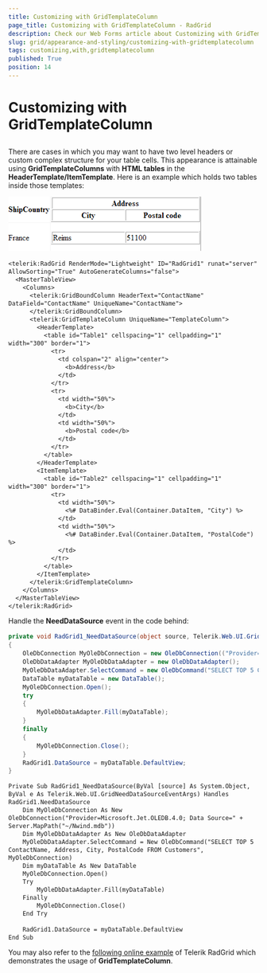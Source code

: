 ```yaml
---
title: Customizing with GridTemplateColumn
page_title: Customizing with GridTemplateColumn - RadGrid
description: Check our Web Forms article about Customizing with GridTemplateColumn.
slug: grid/appearance-and-styling/customizing-with-gridtemplatecolumn
tags: customizing,with,gridtemplatecolumn
published: True
position: 14
---
```


# Customizing with GridTemplateColumn



## 

There are cases in which you may want to have two level headers or custom complex structure for your table cells. This appearance is attainable using **GridTemplateColumns** with **HTML tables** in the **HeaderTemplate/ItemTemplate**. Here is an example which holds two tables inside those templates:

![Customizing the HeaderTemplate](images/grd_ControllingVisualAppearance_HeaderTemlate.png)

````ASP.NET
<telerik:RadGrid RenderMode="Lightweight" ID="RadGrid1" runat="server" AllowSorting="True" AutoGenerateColumns="false">
  <MasterTableView>
    <Columns>
      <telerik:GridBoundColumn HeaderText="ContactName" DataField="ContactName" UniqueName="ContactName">
      </telerik:GridBoundColumn>
      <telerik:GridTemplateColumn UniqueName="TemplateColumn">
        <HeaderTemplate>
          <table id="Table1" cellspacing="1" cellpadding="1" width="300" border="1">
            <tr>
              <td colspan="2" align="center">
                <b>Address</b>
              </td>
            </tr>
            <tr>
              <td width="50%">
                <b>City</b>
              </td>
              <td width="50%">
                <b>Postal code</b>
              </td>
            </tr>
          </table>
        </HeaderTemplate>
        <ItemTemplate>
          <table id="Table2" cellspacing="1" cellpadding="1" width="300" border="1">
            <tr>
              <td width="50%">
                <%# DataBinder.Eval(Container.DataItem, "City") %>
              </td>
              <td width="50%">
                <%# DataBinder.Eval(Container.DataItem, "PostalCode") %>
              </td>
            </tr>
          </table>
        </ItemTemplate>
      </telerik:GridTemplateColumn>
    </Columns>
  </MasterTableView>
</telerik:RadGrid>
````

Handle the **NeedDataSource** event in the code behind:

````C#
private void RadGrid1_NeedDataSource(object source, Telerik.Web.UI.GridNeedDataSourceEventArgs e)
{
    OleDbConnection MyOleDbConnection = new OleDbConnection(("Provider=Microsoft.Jet.OLEDB.4.0; Data Source=" + Server.MapPath("~/Nwind.mdb")));
    OleDbDataAdapter MyOleDbDataAdapter = new OleDbDataAdapter();
    MyOleDbDataAdapter.SelectCommand = new OleDbCommand("SELECT TOP 5 ContactName, Address, City, PostalCode FROM Customers", MyOleDbConnection);
    DataTable myDataTable = new DataTable();
    MyOleDbConnection.Open();
    try
    {
        MyOleDbDataAdapter.Fill(myDataTable);
    }
    finally
    {
        MyOleDbConnection.Close();
    }
    RadGrid1.DataSource = myDataTable.DefaultView;
}
````
````VB
Private Sub RadGrid1_NeedDataSource(ByVal [source] As System.Object, ByVal e As Telerik.Web.UI.GridNeedDataSourceEventArgs) Handles RadGrid1.NeedDataSource
    Dim MyOleDbConnection As New OleDbConnection("Provider=Microsoft.Jet.OLEDB.4.0; Data Source=" + Server.MapPath("~/Nwind.mdb"))
    Dim MyOleDbDataAdapter As New OleDbDataAdapter
    MyOleDbDataAdapter.SelectCommand = New OleDbCommand("SELECT TOP 5 ContactName, Address, City, PostalCode FROM Customers", MyOleDbConnection)
    Dim myDataTable As New DataTable
    MyOleDbConnection.Open()
    Try
        MyOleDbDataAdapter.Fill(myDataTable)
    Finally
        MyOleDbConnection.Close()
    End Try

    RadGrid1.DataSource = myDataTable.DefaultView
End Sub
````


You may also refer to the [following online example](https://demos.telerik.com/aspnet-ajax/Grid/Examples/GeneralFeatures/ColumnTypes/DefaultCS.aspx) of Telerik RadGrid which demonstrates the usage of **GridTemplateColumn**.

